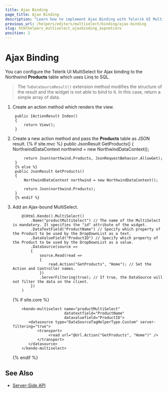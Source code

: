 ```yaml
---
title: Ajax Binding
page_title: Ajax Binding
description: "Learn how to implement Ajax Binding with Telerik UI MultiSelect component for {{ site.framework }}."
previous_url: /helpers/editors/multiselect/binding/ajax-binding
slug: htmlhelpers_multiselect_ajaxbinding_aspnetcore
position: 2
---
```


# Ajax Binding

You can configure the Telerik UI MultiSelect for Ajax binding to the Northwind **Products** table which uses Linq to SQL.

> The `ToDataSourceResult()` extension method modifies the structure of the result and the widget is not able to bind to it. In this case, return a simple array of data.

1. Create an action method which renders the view.

        public IActionResult Index()
        {
            return View();
        }

1. Create a new action method and pass the **Products** table as JSON result.
        {% if site.mvc %}
        public JsonResult GetProducts()
        {
            NorthwindDataContext northwind = new NorthwindDataContext();

            return Json(northwind.Products, JsonRequestBehavior.AllowGet);
        }
        {% else %}
        public JsonResult GetProducts()
        {
            NorthwindDataContext northwind = new NorthwindDataContext();

            return Json(northwind.Products);
        }
        {% endif %}

1. Add an Ajax-bound MultiSelect.

    ```HtmlHelper
        @(Html.Kendo().MultiSelect()
            .Name("productMultiSelect") // The name of the MultiSelect is mandatory. It specifies the "id" attribute of the widget.
            .DataTextField("ProductName") // Specify which property of the Product to be used by the DropDownList as a text.
            .DataValueField("ProductID") // Specify which property of the Product to be used by the DropDownList as a value.
            .DataSource(source =>
            {
                source.Read(read =>
                {
                    read.Action("GetProducts", "Home"); // Set the Action and Controller names.
                })
                .ServerFiltering(true); // If true, the DataSource will not filter the data on the client.
            })
        )
    ```
    {% if site.core %}
    ```TagHelper
        <kendo-multiselect name="productMultiSelect"
                           datatextfield="ProductName"
                           datavaluefield="ProductID">
           <datasource type="DataSourceTagHelperType.Custom" server-filtering="true">
               <transport>
                    <read url="@Url.Action("GetProducts", "Home")" />
               </transport>
           </datasource>
        </kendo-multiselect>
    ```
    {% endif %}

## See Also

* [Server-Side API](/api/multiselect)
